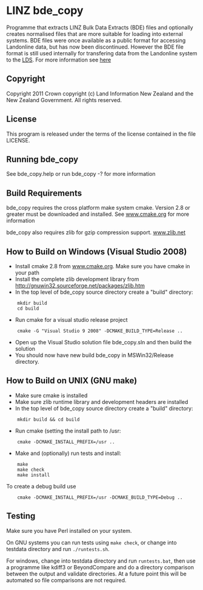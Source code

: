 # LINZ bde_copy

Programme that extracts LINZ Bulk Data Extracts (BDE) files and optionally
creates normalised files that are more suitable for loading into external
systems. BDE files were once available as a public  format for accessing Landonline data, but has now been discontinued. However the BDE file format is still used internally for transfering data from the Landonline system to the [LDS](https://data.linz.govt.nz). For more information see [here](http://www.linz.govt.nz/data/linz-data/property-ownership-and-boundary-data/historic-property-databases)

## Copyright

Copyright 2011 Crown copyright (c) Land Information New Zealand and the New
Zealand Government. All rights reserved.

## License

This program is released under the terms of the license contained in the file
LICENSE.

## Running bde_copy

See bde_copy.help or run bde_copy -? for more information

## Build Requirements

bde_copy requires the cross platform make system cmake. Version 2.8 or greater
must be downloaded and installed. See www.cmake.org for more information

bde_copy also requires zlib for gzip compression support. www.zlib.net

## How to Build on Windows (Visual Studio 2008)

- Install cmake 2.8 from www.cmake.org. Make sure you have cmake in your path
- Install the complete zlib development library from http://gnuwin32.sourceforge.net/packages/zlib.htm
- In the top level of bde_copy source directory create a "build" directory:
```
    mkdir build
    cd build
```
- Run cmake for a visual studio release project
``` 
    cmake -G "Visual Studio 9 2008" -DCMAKE_BUILD_TYPE=Release ..
```    
- Open up the Visual Studio solution file bde_copy.sln and then build the solution
- You should now have new build bde_copy in MSWin32/Release directory.

## How to Build on UNIX (GNU make)

- Make sure cmake is installed
- Make sure zlib runtime library and development headers are installed
- In the top level of bde_copy source directory create a "build" directory:
```
    mkdir build && cd build
```
- Run cmake (setting the install path to /usr:
```
    cmake -DCMAKE_INSTALL_PREFIX=/usr ..
```
- Make and (optionally) run tests and install:
``` 
    make
    make check
    make install
```

To create a debug build use 
```
    cmake -DCMAKE_INSTALL_PREFIX=/usr -DCMAKE_BUILD_TYPE=Debug ..
```
## Testing

Make sure you have Perl installed on your system.

On GNU systems you can run tests using `make check`, or change into
testdata directory and run `./runtests.sh`.

For windows, change into testdata directory and run `runtests.bat`,
then use a programme like kdiff3 or BeyondCompare and do a directory
comparison between the output and validate directories.
At a future point this will be automated so file comparisons are not
required.
